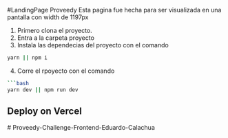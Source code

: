 #LandingPage Proveedy
Esta pagina fue hecha para ser visualizada en una pantalla con width de 1197px

1. Primero clona el proyecto.
2. Entra a la carpeta proyecto
3. Instala las dependecias del proyecto con el comando
```bash
yarn || npm i
```
4. Corre el rpoyecto con el comando 
```bash
```bash
yarn dev || npm run dev
```

## Deploy on Vercel

#   P r o v e e d y - C h a l l e n g e - F r o n t e n d - E d u a r d o - C a l a c h u a 
 
 
